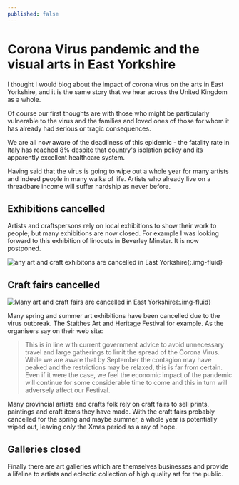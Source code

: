 ```yaml
---
published: false
---
```

# Corona Virus pandemic and the visual arts in East Yorkshire

I thought I would blog about the impact of corona virus on the arts in East Yorkshire, and it is the same story that we hear across the United Kingdom as a whole.

Of course our first thoughts are with those who might be particularly vulnerable to the virus and the families and loved ones of those for whom it has already had serious or tragic consequences.

We are all now aware of the deadliness of this epidemic - the fatality rate in Italy has reached 8% despite that country's isolation policy and its apparently excellent healthcare system.

Having said that the virus is going to wipe out a whole year for many artists and indeed people in many walks of life. Artists who already live on a threadbare income will suffer hardship as never before.

## Exhibitions cancelled

Artists and craftspersons rely on local exhibitions to show their work to people; but many exhibitions are now closed. For example I was looking forward to this exhibition of linocuts in Beverley Minster. It is now postponed.

![any art and craft exhibitons are cancelled in East Yorkshire](https://res.cloudinary.com/dtn9ari2r/image/upload/v1584789409/blog/Screenshot_2020-03-21_at_11.12.56.png){:.img-fluid}

## Craft fairs cancelled

![Many art and craft fairs are cancelled in East Yorkshire](https://res.cloudinary.com/dtn9ari2r/image/upload/v1584788138/blog/Screenshot_2020-03-21_at_10.53.34.png){:.img-fluid}

Many spring and summer art exhibitions have been cancelled due to the virus outbreak. The Staithes Art and Heritage Festival for example. As the organisers say on their web site:

> This is in line with current government advice to avoid unnecessary travel and large gatherings to limit the spread of the Corona Virus. While we are aware that by September the contagion may have peaked and the restrictions may be relaxed, this is far from certain. Even if it were the case, we feel the economic impact of the pandemic will continue for some considerable time to come and this in turn will adversely affect our Festival.

Many provincial artists and crafts folk rely on craft fairs to sell prints, paintings and craft items they have made. With the craft fairs probably cancelled for the spring and maybe summer, a whole year is potentially wiped out, leaving only the Xmas period as a ray of hope. 

## Galleries closed

Finally there are art galleries which are themselves businesses and provide a lifeline to artists and eclectic collection of high quality art for the public.

